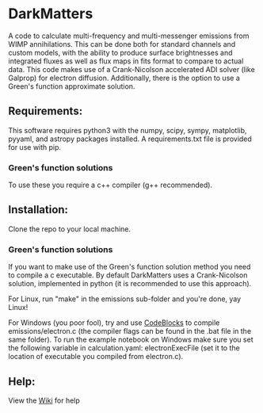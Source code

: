 # DarkMatters
A code to calculate multi-frequency and multi-messenger emissions from WIMP annihilations. This can be done both for standard channels and custom models, with the ability to produce surface brightnesses and integrated fluxes as well as flux maps in fits format to compare to actual data. This code makes use of a Crank-Nicolson accelerated ADI solver (like Galprop) for electron diffusion. Additionally, there is the option to use a Green's function approximate solution.

## Requirements:
This software requires python3 with the numpy, scipy, sympy, matplotlib, pyyaml, and astropy packages installed. A requirements.txt file is provided for use with pip.

### Green's function solutions
To use these you require a c++ compiler (g++ recommended).

## Installation:
Clone the repo to your local machine. 

### Green's function solutions
If you want to make use of the Green's function solution method you need to compile a c executable. By default DarkMatters uses a Crank-Nicolson solution, implemented in python (it is recommended to use this approach).

For Linux, run "make" in the emissions sub-folder and you're done, yay Linux!

For Windows (you poor fool), try and use [CodeBlocks](http://www.codeblocks.org/downloads/) to compile emissions/electron.c (the compiler flags can be found in the .bat file in the same folder). To run the example notebook on Windows make sure you set the following variable in calculation.yaml: electronExecFile (set it to the location of executable you compiled from electron.c).

## Help:
View the [Wiki](https://github.com/Hyperthetical/DarkMatters/wiki) for help